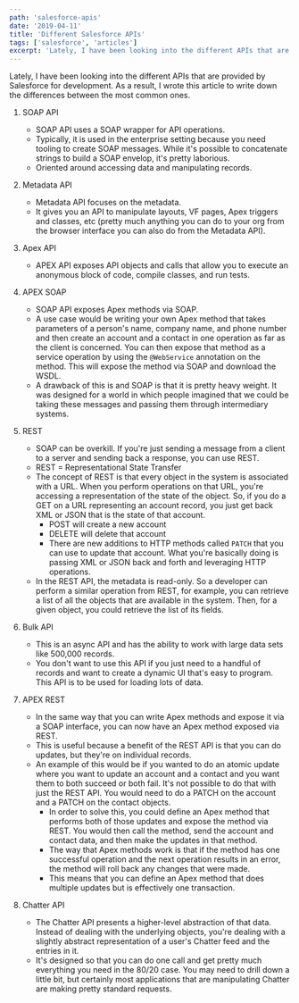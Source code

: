 ```yaml
---
path: 'salesforce-apis'
date: '2019-04-11'
title: 'Different Salesforce APIs'
tags: ['salesforce', 'articles']
excerpt: 'Lately, I have been looking into the different APIs that are provided by Salesforce for development. As a result, I wrote this article to write down the differences between the most common ones.'
---
```


Lately, I have been looking into the different APIs that are provided by Salesforce for development. As a result, I wrote this article to write down the differences between the most common ones.

1. SOAP API
   - SOAP API uses a SOAP wrapper for API operations.
   - Typically, it is used in the enterprise setting because you need tooling to create SOAP messages. While it's possible to concatenate strings to build a SOAP envelop, it's pretty laborious.
   - Oriented around accessing data and manipulating records.


2. Metadata API
   - Metadata API focuses on the metadata.
   - It gives you an API to manipulate layouts, VF pages, Apex triggers and classes, etc (pretty much anything you can do to your org from the browser interface you can also do from the Metadata API).


3. Apex API
   - APEX API exposes API objects and calls that allow you to execute an anonymous block of code, compile classes, and run tests.


4. APEX SOAP
   - SOAP API exposes Apex methods via SOAP.
   - A use case would be writing your own Apex method that takes parameters of a person's name, company name, and phone number and then create an account and a contact in one operation as far as the client is concerned. You can then expose that method as a service operation by using the `@WebService` annotation on the method. This will expose the method via SOAP and download the WSDL.
   - A drawback of this is and SOAP is that it is pretty heavy weight. It was designed for a world in which people imagined that we could be taking these messages and passing them through intermediary systems.


5. REST
   - SOAP can be overkill. If you're just sending a message from a client to a server and sending back a response, you can use REST.
   - REST = Representational State Transfer
   - The concept of REST is that every object in the system is associated with a URL. When you perform operations on that URL, you're accessing a representation of the state of the object. So, if you do a GET on a URL representing an account record, you just get back XML or JSON that is the state of that account.
     - POST will create a new account
     - DELETE will delete that account
     - There are new additions to HTTP methods called `PATCH` that you can use to update that account. What you're basically doing is passing XML or JSON back and forth and leveraging HTTP operations.
   - In the REST API, the metadata is read-only. So a developer can perform a similar operation from REST, for example, you can retrieve a list of all the objects that are available in the system. Then, for a given object, you could retrieve the list of its fields.


6. Bulk API
   - This is an async API and has the ability to work with large data sets like 500,000 records.
   - You don't want to use this API if you just need to a handful of records and want to create a dynamic UI that's easy to program. This API is to be used for loading lots of data.


7. APEX REST
   - In the same way that you can write Apex methods and expose it via a SOAP interface, you can now have an Apex method exposed via REST.
   - This is useful because a benefit of the REST API is that you can do updates, but they're on individual records.
   - An example of this would be if you wanted to do an atomic update where you want to update an account and a contact and you want them to both succeed or both fail. It's not possible to do that with just the REST API. You would need to do a PATCH on the account and a PATCH on the contact objects.
     - In order to solve this, you could define an Apex method that performs both of those updates and expose the method via REST. You would then call the method, send the account and contact data, and then make the updates in that method.
     - The way that Apex methods work is that if the method has one successful operation and the next operation results in an error, the method will roll back any changes that were made.
     - This means that you can define an Apex method that does multiple updates but is effectively one transaction.


8. Chatter API
   - The Chatter API presents a higher-level abstraction of that data. Instead of dealing with the underlying objects, you're dealing with a slightly abstract representation of a user's Chatter feed and the entries in it.
   - It's designed so that you can do one call and get pretty much everything you need in the 80/20 case. You may need to drill down a little bit, but certainly most applications that are manipulating Chatter are making pretty standard requests.
